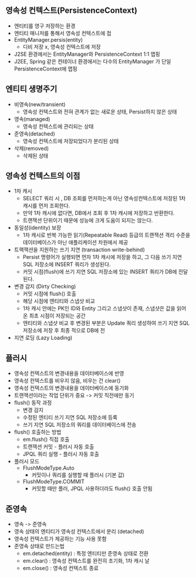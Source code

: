 ## 영속성 컨텍스트(PersistenceContext)
- 엔티티를 영구 저장하는 환경
- 엔티티 매니저를 통해서 영속성 컨텍스트에 접
- EntityManager.persis(entity)
    - 디비 저장 x, 영속성 컨텍스트에 저장
- J2SE 환경에서는 EntityManager와 PersistenceContext 1:1 맵핑
- J2EE, Spring 같은 컨테이너 환경에서는 다수의 EntityManager 가 단일 PersistenceContext에 맵핑
 
##  엔티티 생명주기
- 비영속(new/transient)
  - 영속성 컨텍스트와 전혀 관계가 없는 새로운 상태, Persist하지 않은 상태 
- 영속(managed)
   - 영속성 컨텍스트에 관리되는 상태
- 준영속(detached)
   - 영속성 컨텍스트에 저장되었다가 분리된 상태
- 삭제(removed)
   - 삭제된 상태
        
## 영속성 컨텍스트의 이점
- 1차 캐시 
    - SELECT 쿼리 시 , DB 조회를 먼저하는게 아닌 영속성컨텍스트에 저장된 1차 캐시를 먼저 조회한다.
    - 만약 1차 캐시에 없다면, DB에서 조회 후 1차 캐시에 저장하고 반환한다.
    - 트랜잭션 단위이기 때문에 성능에 크게 도움이 되지는 않는다.
- 동일성(identity) 보장
    - 1차 캐시로 반복 가능한 읽기(Repeatable Read) 등급의 트랜잭션 격리 수준을 데이터베이스가 아닌 애플리케이션 차원에서 제공
- 트랙잭션을 지원하는 쓰기 지연 (transaction write-behind)
    - Persist 명령어가 실행되면 먼자 1차 캐시에 저장을 하고, 그 다음 쓰기 지연 SQL 저장소에 INSERT 쿼리가 생성된다.
    - 커밋 시점(flush)에 쓰기 지연 SQL 저장소에 있는 INSERT 쿼리가 DB에 전달된다.
- 변경 감지 (Dirty Checking)
    - 커밋 시점에 flush() 호출
    - 해당 시점에 엔티티와 스냅샷 비교
    - 1차 캐시 안에는 PK인 ID와 Entity 그리고 스냅샷이 존재, 스냅샷은 값을 읽어온 최초 시점이 저장되는 공간 
    - 엔티티와 스냅샷 비교 후 변경된 부분은 Update 쿼리 생성하여 쓰기 지연 SQL 저장소에 저장 후 최종 적으로 DB에 전
- 지연 로딩 (Lazy Loading)

## 플러시
-  영속성 컨텍스트의 변경내용을 데이터베이스에 반영
-  영속성 컨텍스트를 비우지 않음, 비우는 건 clear()
-  영속성 컨텍스트의 변경내용을 데이터베이스에 동기화
-  트랜잭션이라는 작업 단위가 중요 -> 커밋 직전에만 동기
-  flush() 동작 과정
    - 변경 감지 
    - 수정된 엔티티 쓰기 지연 SQL 저장소에 등록
    - 쓰기 지연 SQL 저장소의 쿼리를 데이터베이스에 전송
- flush() 호출하는 방법
    - em.flush() 직접 호출
    - 트랜잭션 커밋 - 플러시 자동 호출
    - JPQL 쿼리 실행 - 플러시 자동 호출 
- 플러시 모드
    - FlushModeType.Auto
        - 커밋이나 쿼리를 실행할 때 플러시 (기본 값)
    - FlushModeType.COMMIT    
        - 커밋할 때만 플러, JPQL 사용하더라도 flush() 호출 안됨 

## 준영속
- 영속 -> 준영속
- 영속 상태의 엔티티가 영속성 컨텍스트에서 분리 (detached)
- 영속성 컨텍스트가 제공하는 기능 사용 못함
- 준영속 상태로 만드는법 
    - em.detached(entity) : 특정 엔티티만 준영속 상태로 전환
    - em.clear() : 영속성 컨텍스트를 완전히 초기화, 1차 캐시 날
    - em.close() : 영속성 컨텍스트 종료
    